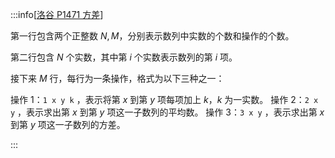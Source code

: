 :::info[[洛谷 P1471 方差](https://www.luogu.com.cn/problem/P1471)]

第一行包含两个正整数 $N,M$，分别表示数列中实数的个数和操作的个数。

第二行包含 $N$ 个实数，其中第 $i$ 个实数表示数列的第 $i$ 项。

接下来 $M$ 行，每行为一条操作，格式为以下三种之一：

操作 $1$：`1 x y k` ，表示将第 $x$ 到第 $y$ 项每项加上 $k$，$k$ 为一实数。
操作 $2$：`2 x y` ，表示求出第 $x$ 到第 $y$ 项这一子数列的平均数。
操作 $3$：`3 x y` ，表示求出第 $x$ 到第 $y$ 项这一子数列的方差。

:::
